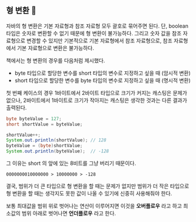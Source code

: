 ## 형 변환 🤔

자바의 형 변환은 기본 자료형과 참조 자료형 모두 괄호로 묶어주면 된다. 단, boolean 타입은 숫자로 변환할 수 없기 때문에 형 변환이 불가능하다. 그리고 숫자 값을 참조 자료형으로 변경할 수 있지만 기본적으로 기본 자료형에서 참조 자료형으로, 참조 자료형에서 기본 자료형으로 변환은 불가능하다.

책에서는 형 변환의 경우를 다음처럼 제시했다.

- byte 타입으로 할당한 변수를 short 타입의 변수로 지정하고 싶을 때 (암시적 변환)
- short 타입으로 할당한 변수를 byte 타입의 변수로 지정하고 싶을 때 (명시적 변환)

첫 번째 케이스의 경우 1바이트에서 2바이트 타입으로 크기가 커지는 캐스팅은 문제가 없으나, 2바이트에서 1바이트로 크기가 작아지는 캐스팅은 생각한 것과는 다른 결과가 출력된다.

```java
byte byteValue = 127;
short shortValue = byteValue;

shortValue++;
System.out.println(shortValue); // 128
byteValue = (byte)shortValue;
System.out.println(byteValue);  // -128
```

그 이유는 short 의 앞에 있는 8비트를 그냥 버리기 때문이다.

```
0000000010000000 > 10000000 > -128
```

결국, 범위가 더 큰 타입으로 형 변환을 할 때는 문제가 없지만 범위가 더 작은 타입으로 형 변환을 할 때는 생각지도 못한 값이 나올 수 있기에 신중히 사용해줘야 한다.

보통 최대값을 범위 위로 벗어나는 연산이 이루어지면 이것을 **오버플로우** 라고 하고 최소값의 범위 아래로 벗어나면 **언더플로우** 라고 한다.